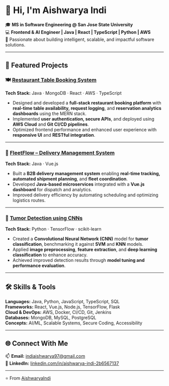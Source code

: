 # 👋 Hi, I'm Aishwarya Indi

🎓 **MS in Software Engineering @ San Jose State University**  
💻 **Frontend & AI Engineer | Java | React | TypeScript | Python | AWS**  
🚀 Passionate about building intelligent, scalable, and impactful software solutions.

---

## 📂 Featured Projects

### 🍽️ [Restaurant Table Booking System](#)
**Tech Stack:** Java · MongoDB · React · AWS · TypeScript  
- Designed and developed a **full-stack restaurant booking platform** with **real-time table availability, request logging**, and **reservation analytics dashboards** using the MERN stack.  
- Implemented **user authentication, secure APIs**, and deployed using **AWS Cloud** and **Git CI/CD pipelines**.  
- Optimized frontend performance and enhanced user experience with **responsive UI** and **RESTful integration**.  

---

### 🚚 [FleetFlow – Delivery Management System](#)
**Tech Stack:** Java · Vue.js  
- Built a **B2B delivery management system** enabling **real-time tracking, automated shipment planning**, and **fleet coordination**.  
- Developed **Java-based microservices** integrated with a **Vue.js dashboard** for dispatch and analytics.  
- Improved delivery efficiency by automating scheduling and optimizing logistics routes.

---

### 🧠 [Tumor Detection using CNNs](#)
**Tech Stack:** Python · TensorFlow · scikit-learn  
- Created a **Convolutional Neural Network (CNN)** model for **tumor classification**, benchmarking it against **SVM** and **KNN** models.  
- Applied **image preprocessing**, **feature extraction**, and **deep learning classification** to enhance accuracy.  
- Achieved improved detection results through **model tuning and performance evaluation**.

---

## 🛠️ Skills & Tools
**Languages:** Java, Python, JavaScript, TypeScript, SQL  
**Frameworks:** React, Vue.js, Node.js, TensorFlow, Flask  
**Cloud & DevOps:** AWS, Docker, CI/CD, Git, Jenkins  
**Databases:** MongoDB, MySQL, PostgreSQL  
**Concepts:** AI/ML, Scalable Systems, Secure Coding, Accessibility  

---

## 🌐 Connect With Me
📫 **Email:** indiaishwarya97@gmail.com  
💼 **LinkedIn:** [linkedin.com/in/aishwarya-indi-2b6567137](https://www.linkedin.com/in/aishwarya-indi-2b6567137/)  

---
⭐️ From [AishwaryaIndi](https://github.com/AishwaryaIndi)
